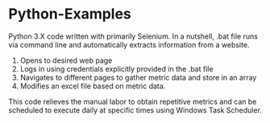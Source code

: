 # Python-Examples

Python 3.X code written with primarily Selenium.
In a nutshell, .bat file runs via command line and automatically extracts information from a website.
1. Opens to desired web page
2. Logs in using credentials explicitly provided in the .bat file
3. Navigates to different pages to gather metric data and store in an array
4. Modifies an excel file based on metric data.

This code relieves the manual labor to obtain repetitive metrics and can be scheduled to execute daily at specific times using Windows Task Scheduler.
